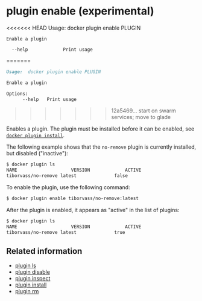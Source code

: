 <!--[metadata]>
+++
title = "plugin enable"
description = "the plugin enable command description and usage"
keywords = ["plugin, enable"]
advisory = "experimental"
[menu.main]
parent = "smn_cli"
+++
<![end-metadata]-->

# plugin enable (experimental)

<<<<<<< HEAD
    Usage: docker plugin enable PLUGIN

    Enable a plugin

      --help             Print usage
=======
```markdown
Usage:  docker plugin enable PLUGIN

Enable a plugin

Options:
      --help   Print usage
```
>>>>>>> 12a5469... start on swarm services; move to glade

Enables a plugin. The plugin must be installed before it can be enabled,
see [`docker plugin install`](plugin_install.md).


The following example shows that the `no-remove` plugin is currently installed,
but disabled ("inactive"):

```bash
$ docker plugin ls
NAME                	VERSION             ACTIVE
tiborvass/no-remove	latest              false
```
To enable the plugin, use the following command:

```bash
$ docker plugin enable tiborvass/no-remove:latest
```

After the plugin is enabled, it appears as "active" in the list of plugins:

```bash
$ docker plugin ls
NAME                	VERSION             ACTIVE
tiborvass/no-remove	latest              true
```

## Related information

* [plugin ls](plugin_ls.md)
* [plugin disable](plugin_disable.md)
* [plugin inspect](plugin_inspect.md)
* [plugin install](plugin_install.md)
* [plugin rm](plugin_rm.md)
